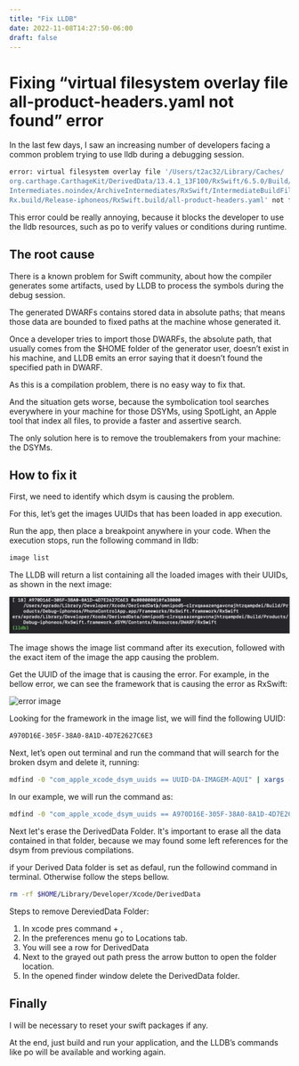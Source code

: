 ```yaml
---
title: "Fix LLDB"
date: 2022-11-08T14:27:50-06:00
draft: false
---
```

# Fixing “virtual filesystem overlay file all-product-headers.yaml not found” error


In the last few days, I saw an increasing number of developers facing a common problem trying to use lldb during a debugging session.

```Bash
error: virtual filesystem overlay file '/Users/t2ac32/Library/Caches/
org.carthage.CarthageKit/DerivedData/13.4.1_13F100/RxSwift/6.5.0/Build/
Intermediates.noindex/ArchiveIntermediates/RxSwift/IntermediateBuildFilesPath/
Rx.build/Release-iphoneos/RxSwift.build/all-product-headers.yaml' not found
```

This error could be really annoying, because it blocks the developer to use the lldb resources, such as po to verify values or conditions during runtime.

## The root cause

There is a known problem for Swift community, about how the compiler generates some artifacts, used by LLDB to process the symbols during the debug session.

The generated DWARFs contains stored data in absolute paths; that means those data are bounded to fixed paths at the machine whose generated it.

Once a developer tries to import those DWARFs, the absolute path, that usually comes from the $HOME folder of the generator user, doesn’t exist in his machine, and LLDB emits an error saying that it doesn’t found the specified path in DWARF.

As this is a compilation problem, there is no easy way to fix that.

And the situation gets worse, because the symbolication tool searches everywhere in your machine for those DSYMs, using SpotLight, an Apple tool that index all files, to provide a faster and assertive search.

The only solution here is to remove the troublemakers from your machine: the DSYMs.

## How to fix it

First, we need to identify which dsym is causing the problem.

For this, let’s get the images UUIDs that has been loaded in app execution.

Run the app, then place a breakpoint anywhere in your code. When the execution stops, run the following command in lldb:

```bash 
image list
```

The LLDB will return a list containing all the loaded images with their UUIDs, as shown in the next image:

![UUID image](images/UUID.png)

The image shows the image list command after its execution, followed with the exact item of the image the app causing the problem.

Get the UUID of the image that is causing the error. For example, in the bellow error, we can see the framework that is causing the error as RxSwift:

![error image](/posts/swift/images/error.png)

Looking for the framework in the image list, we will find the following UUID:

```Bash 
A970D16E-305F-38A0-8A1D-4D7E2627C6E3
```
Next, let’s open out terminal and run the command that will search for the broken dsym and delete it, running:
```Bash
mdfind -0 "com_apple_xcode_dsym_uuids == UUID-DA-IMAGEM-AQUI" | xargs -0 rm -rf --
```

In our example, we will run the command as:
```Bash
mdfind -0 "com_apple_xcode_dsym_uuids == A970D16E-305F-38A0-8A1D-4D7E2627C6E3" | xargs -0 rm -rf --
```

Next let's erase the DerivedData Folder. It's important to erase all the data contained in that folder, because we may found some left references for the dsym from previous compilations.

if your Derived Data folder is set as defaul, run the followind command in terminal. Otherwise follow the steps bellow.
```Bash
rm -rf $HOME/Library/Developer/Xcode/DerivedData
```

Steps to remove DereviedData Folder:
1. In xcode pres command + ,
2. In the preferences menu go to Locations tab.
3. You will see a row for DerivedData 
4. Next to the grayed out path press the arrow button to open the folder location.
5. In the opened finder window delete the DerivedData folder.

## Finally
I will be necessary to reset your swift packages if any.

At the end, just build and run your application, and the LLDB’s commands like po will be available and working again.
